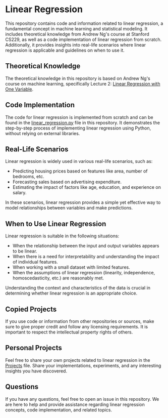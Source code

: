 # Linear Regression

This repository contains code and information related to linear regression, a fundamental concept in machine learning and statistical modeling. It includes theoretical knowledge from Andrew Ng's course at Stanford CS229, as well as a code implementation of linear regression from scratch. Additionally, it provides insights into real-life scenarios where linear regression is applicable and guidelines on when to use it.

## Theoretical Knowledge

The theoretical knowledge in this repository is based on Andrew Ng's course on machine learning, specifically Lecture 2: [Linear Regression with One Variable](https://www.youtube.com/watch?v=4b4MUYve_U8&list=PLoROMvodv4rMiGQp3WXShtMGgzqpfVfbU&index=2).

## Code Implementation

The code for linear regression is implemented from scratch and can be found in the [linear_regression.py](linear_regression.py) file in this repository. It demonstrates the step-by-step process of implementing linear regression using Python, without relying on external libraries.

## Real-Life Scenarios

Linear regression is widely used in various real-life scenarios, such as:

- Predicting housing prices based on features like area, number of bedrooms, etc.
- Forecasting sales based on advertising expenditure.
- Estimating the impact of factors like age, education, and experience on salary.

In these scenarios, linear regression provides a simple yet effective way to model relationships between variables and make predictions.

## When to Use Linear Regression

Linear regression is suitable in the following situations:

- When the relationship between the input and output variables appears to be linear.
- When there is a need for interpretability and understanding the impact of individual features.
- When working with a small dataset with limited features.
- When the assumptions of linear regression (linearity, independence, homoscedasticity, etc.) are reasonably met.

Understanding the context and characteristics of the data is crucial in determining whether linear regression is an appropriate choice.

## Copied Projects

If you use code or information from other repositories or sources, make sure to give proper credit and follow any licensing requirements. It is important to respect the intellectual property rights of others.

## Personal Projects

Feel free to share your own projects related to linear regression in the [Projects](projects.md) file. Share your implementations, experiments, and any interesting insights you have discovered.

## Questions

If you have any questions, feel free to open an issue in this repository. We are here to help and provide assistance regarding linear regression concepts, code implementation, and related topics.

